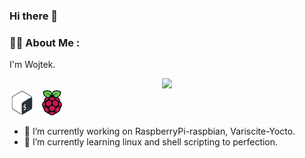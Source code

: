 ### Hi there 👋

### :man_technologist: About Me :
I'm Wojtek.

<div id="header" align="center">
  <img src="https://media.giphy.com/media/4N5ddOOJJ7gtKTgNac/giphy.gif" width="100"/>
</div>

<div>
  <img src="https://github.com/devicons/devicon/blob/master/icons/bash/bash-original.svg" title="Bash" alt="Bash" width="40" height="40"/>&nbsp;
  <img src="https://github.com/devicons/devicon/blob/master/icons/raspberrypi/raspberrypi-original.svg" alt="Rpi" width="40" height="40"/>&nbsp;
</div>


<!--**imthernet/imthernet** is a ✨ _special_ ✨ repository because its `README.md` (this file) appears on your GitHub profile.-->

- 🔭 I’m currently working on RaspberryPi-raspbian, Variscite-Yocto. 
- 🌱 I’m currently  learning linux and shell scripting to perfection.
<!--
- 👯 I’m looking to collaborate on ...
- 🤔 I’m looking for help with ...
- 💬 Ask me about ...
- 📫 How to reach me: ...
- 😄 Pronouns: ...
- ⚡ Fun fact: ...
-->
